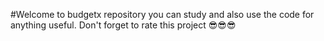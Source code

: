 #Welcome to budgetx repository you can study and also use the code for anything useful.
Don't forget to rate this project 😎😎😎
